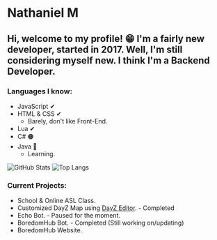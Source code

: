 # Nathaniel M
Hi, welcome to my profile! 😁 I'm a fairly new developer, started in 2017. Well, I'm still considering myself new. I think I'm a Backend Developer.
---
### Languages I know:
* JavaScript ✔
* HTML & CSS ✔
	* Barely, don't like Front-End.
* Lua ✔
* C# 🟠
* Java 📑
	* Learning.

![GitHub Stats](https://github-readme-stats.vercel.app/api?username=ItzNxthaniel&bg_color=202020&title_color=cc3333&text_color=ffffff&hide_border=true)
![Top Langs](https://github-readme-stats.vercel.app/api/top-langs/?username=ItzNxthaniel&bg_color=202020&title_color=cc3333&text_color=ffffff&hide_border=true)

### Current Projects:
* School & Online ASL Class.
* Customized DayZ Map using [DayZ Editor](https://github.com/InclementDab/DayZ-Editor). - Completed
* Echo Bot. - Paused for the moment.
* BoredomHub Bot. - Completed (Still working on/updating)
* BoredomHub Website.

